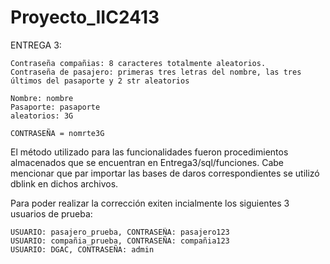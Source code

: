 # Proyecto_IIC2413

ENTREGA 3:

	Contraseña compañias: 8 caracteres totalmente aleatorios.
	Contraseña de pasajero: primeras tres letras del nombre, las tres últimos del pasaporte y 2 str aleatorios

	Nombre: nombre
	Pasaporte: pasaporte
	aleatorios: 3G

	CONTRASEÑA = nomrte3G
 
 El método utilizado para las funcionalidades fueron procedimientos almacenados que se encuentran en Entrega3/sql/funciones.
 Cabe mencionar que par importar las bases de daros correspondientes se utilizó dblink en dichos archivos.
 
 Para poder realizar la corrección exiten incialmente los siguientes 3 usuarios de prueba:
 
 	USUARIO: pasajero_prueba, CONTRASEÑA: pasajero123
 	USUARIO: compañia_prueba, CONTRASEÑA: compañia123
 	USUARIO: DGAC, CONTRASEÑA: admin

